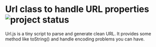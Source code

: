 # Url class to handle URL properties ![project status](http://stillmaintained.com/MoOx/Url.js.png) #

Url.js is a tiny script to parse and generate clean URL.
It provides some method like toString() and handle encoding problems you can have.